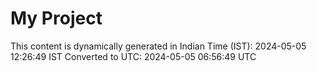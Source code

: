 # My Project

This content is dynamically generated in Indian Time (IST): 2024-05-05 12:26:49 IST
Converted to UTC: 2024-05-05 06:56:49 UTC
